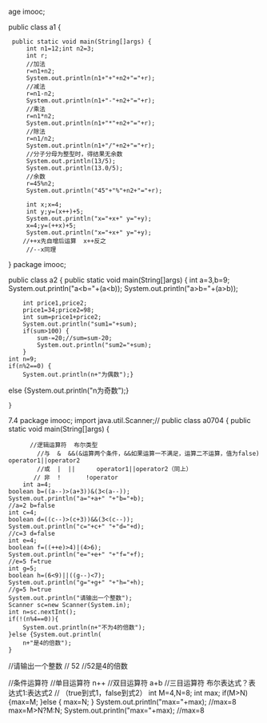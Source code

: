 age imooc;

public class a1 {

	 public static void main(String[]args) {
		 int n1=12;int n2=3;
		 int r;
		 //加法
		 r=n1+n2;
		 System.out.println(n1+"+"+n2+"="+r);
		 //减法
		 r=n1-n2;
		 System.out.println(n1+"-"+n2+"="+r);
		 //乘法
		 r=n1*n2;
		 System.out.println(n1+"*"+n2+"="+r);
		 //除法
		 r=n1/n2;
		 System.out.println(n1+"/"+n2+"="+r);
		 //分子分母为整型时，得结果无余数
		 System.out.println(13/5);
		 System.out.println(13.0/5);
		 //余数
		 r=45%n2;
		 System.out.println("45"+"%"+n2+"="+r);
		  
		 int x;x=4;
		 int y;y=(x++)+5;
		 System.out.println("x="+x+" y="+y);
		 x=4;y=(++x)+5;
		 System.out.println("x="+x+" y="+y);
		//++x先自增后运算  x++反之
		 //--x同理
	 
	 
	 
}
package imooc;

public class a2 {
	public static void main(String[]args) {
		int a=3,b=9;
		System.out.println("a<b="+(a<b));
		System.out.println("a>b="+(a>b));
	
		int price1,price2;
		price1=34;price2=98;
		int sum=price1+price2;
		System.out.println("sum1="+sum);
		if(sum>100) {
			sum-=20;//sum=sum-20;
			System.out.println("sum2="+sum);
		}
	int n=9;
	if(n%2==0) {
		System.out.println(n+"为偶数");}
else {System.out.println("n为奇数");}
	
	
	}
7.4	
package imooc;
import java.util.Scanner;//
public class a0704 {
	public static void main(String[]args) {
		
		  //逻辑运算符  布尔类型
		    //与  &  &&(&运算两个条件，&&如果运算一不满足，运算二不运算，值为false)    operator1||operator2
		    //或  |  ||      operator1||operator2（同上）
		   // 非  !       !operator
		int a=4;
	boolean b=((a--)>(a+3))&(3<(a--));
    System.out.println("a="+a+" "+"b="+b);
    //a=2 b=false
    int c=4;
    boolean d=((c--)>(c+3))&&(3<(c--));
    System.out.println("c="+c+" "+"d="+d);
    //c=3 d=false
    int e=4;
    boolean f=((++e)>4)|(4>6);
    System.out.println("e="+e+" "+"f="+f);
    //e=5 f=true
    int g=5;
    boolean h=(6<9)||((g--)<7);
    System.out.println("g="+g+" "+"h="+h);
    //g=5 h=true
    System.out.println("请输出一个整数");
    Scanner sc=new Scanner(System.in);
    int n=sc.nextInt();
    if(!(n%4==0)){
    	System.out.println(n+"不为4的倍数");
    }else {System.out.println(
    	n+"是4的倍数");
    }
   //请输出一个整数
   // 52
   //52是4的倍数
   
   //条件运算符
    //单目运算符  n++
    //双目运算符  a+b
    //三目运算符  布尔表达式？表达式1:表达式2
              //  （true到式1，false到式2）
    int M=4,N=8;
    int max;
    if(M>N) {max=M;
    }else {
    	max=N;
    }
    System.out.println("max="+max);
    //max=8
    max=M>N?M:N;
    System.out.println("max="+max);
    //max=8
   
    
   



